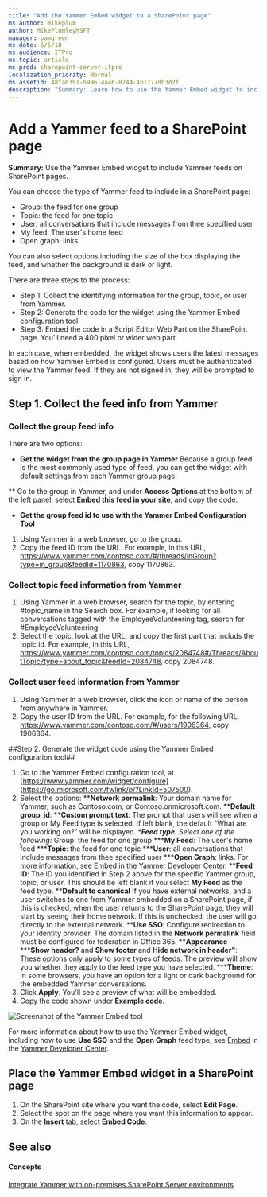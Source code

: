 ```yaml
---
title: "Add the Yammer Embed widget to a SharePoint page"
ms.author: mikeplum
author: MikePlumleyMSFT
manager: pamgreen
ms.date: 6/5/18
ms.audience: ITPro
ms.topic: article
ms.prod: sharepoint-server-itpro
localization_priority: Normal
ms.assetid: 48fa0391-b996-4a46-8744-4b1777db3d2f
description: "Summary: Learn how to use the Yammer Embed widget to include Yammer feeds on SharePoint pages."
---
```


# Add a Yammer feed to a SharePoint page

 **Summary:** Use the Yammer Embed widget to include Yammer feeds on SharePoint pages. 
  
You can choose the type of Yammer feed to include in a SharePoint page:
* Group: the feed for one group
* Topic: the feed for one topic
* User: all conversations that include messages from thee specified user
* My feed: The user's home feed
* Open graph: links

You can also select options including the size of the box displaying the feed, and whether the background is dark or light.

There are three steps to the process:
* Step 1: Collect the identifying information for the group, topic, or user from Yammer.
* Step 2: Generate the code for the widget using the Yammer Embed configuration tool.
* Step 3: Embed the code in a Script Editor Web Part on the SharePoint page. You'll need a 400 pixel or wider web part.

In each case, when embedded, the widget shows users the latest messages based on how Yammer Embed is configured. Users must be authenticated to view the Yammer feed. If they are not signed in, they will be prompted to sign in.

## Step 1. Collect the feed info from Yammer
### Collect the group feed info

There are two options:
* **Get the widget from the group page in Yammer**
Because a group feed is the most commonly used type of feed, you can get the widget with default settings from each Yammer group page.   

** Go to the group in Yammer, and under **Access Options** at the bottom of the left panel, select **Embed this feed in your site**, and copy the code. 

* **Get the group feed id to use with the Yammer Embed Configuration Tool**
1. Using Yammer in a web browser, go to the group.
2. Copy the feed ID from the URL. For example, in this URL, https://www.yammer.com/contoso.com/#/threads/inGroup?type=in_group&feedId=1170863, copy 1170863.


### Collect topic feed information from Yammer
1. Using Yammer in a web browser, search for the topic, by entering #topic_name in the Search box. For example, if looking for all conversations tagged with the EmployeeVolunteering tag, search for #EmployeeVolunteering.
2. Select the topic, look at the URL, and copy the first part that includs the topic id. For example, in this URL,  https://www.yammer.com/contoso.com/topics/2084748#/Threads/AboutTopic?type=about_topic&feedId=2084748, copy 2084748.

### Collect user feed information from Yammer 
1. Using Yammer in a web browser, click the icon or name of the person from anywhere in Yammer. 
3. Copy the user ID from the URL. For example, for the following URL, https://www.yammer.com/contoso.com/#/users/1906364, copy  1906364.

##Step 2. Generate the widget code using the Yammer Embed configuration tool##

1. Go to the Yammer Embed configuration tool, at [https://www.yammer.com/widget/configure] (https://go.microsoft.com/fwlink/p/?LinkId=507500). 
2. Select the options:
****Network permalink**: Your domain name for Yammer, such as Contoso.com, or Contoso.onmicrosoft.com.
****Default group_id**: 
****Custom prompt text**: The prompt that users will see when a group or My Feed type is selected. If left blank, the default "What are you working on?" will be displayed.
****Feed type**: Select one of the following:* Group: the feed for one group
*****My Feed**: The user's home feed
*****Topic**: the feed for one topic
*****User**: all conversations that include messages from thee specified user
*****Open Graph**: links. For more information, see  [Embed](https://go.microsoft.com/fwlink/p/?LinkId=507501) in the [Yammer Developer Center](https://go.microsoft.com/fwlink/p/?LinkId=507502). 
****Feed ID**: The ID you identified in Step 2 above for the specific Yammer group, topic, or user. This should be left blank if you select **My Feed** as the feed type.
****Default to canonical** If you have external networks, and a user switches to one from Yammer embedded on a SharePoint page, if this is checked, when the user returns to the SharePoint page, they will start by seeing their home network. If this is unchecked, the user will go directly to the external network.
****Use SSO**: Configure redirection to your identity provider. The domain listed in the **Network permalink** field must be configured for federation in Office 365.
****Appearance**
*****Show header?** and **Show footer** and **Hide network in header"**: These options only apply to some types of feeds. The preview will show you whether they apply to the feed type you have selected.
*****Theme**: In some browsers, you have an option for a light or dark background for the embedded Yammer conversations.
3. Click **Apply**. You'll see a preview of what will be embedded.
4. Copy the code shown under **Example code**.

![Screenshot of the Yammer Embed tool](../media/Yam_Embed_Preview.png)
  
For more information about how to use the Yammer Embed widget, including how to use **Use SSO** and the **Open Graph** feed type, see [Embed](https://go.microsoft.com/fwlink/p/?LinkId=507501) in the [Yammer Developer Center](https://go.microsoft.com/fwlink/p/?LinkId=507502).
  
## Place the Yammer Embed widget in a SharePoint page

1. On the SharePoint site where you want the code, select **Edit Page**.
2. Select the spot on the page where you want this information to appear.
3. On the **Insert** tab, select **Embed Code**.

## See also

#### Concepts

[Integrate Yammer with on-premises SharePoint Server environments](integrate-yammer-with-on-premises-sharepoint-2013-environments.md)

